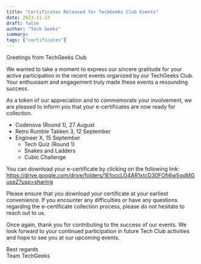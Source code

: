 ```yaml
---
title: "Certificates Released for TechGeeks Club Events"
date: 2023-11-23
draft: false
author: "Tech Geeks"
summary:
tags: ["certificates"]
---
```


Greetings from TechGeeks Club

We wanted to take a moment to express our sincere gratitude for your active participation in the recent events organized by our TechGeeks Club. Your enthusiasm and engagement truly made these events a resounding success.

As a token of our appreciation and to commemorate your involvement, we are pleased to inform you that your e-certificates are now ready for collection.

-   Codenova (Round 1), 27 August
-   Retro Rumble Takken 3, 12 September
-   Engineer X, 15 September
    -   Tech Quiz (Round 1)
    -   Snakes and Ladders
    -   Cubic Challenge

You can download your e-certificate by clicking on the following link: https://drive.google.com/drive/folders/1EfoccLO4AR1xtcD30FOfj6w5gqMGuseZ?usp=sharing

Please ensure that you download your certificate at your earliest convenience. If you encounter any difficulties or have any questions regarding the e-certificate collection process, please do not hesitate to reach out to us.

Once again, thank you for contributing to the success of our events. We look forward to your continued participation in future Tech Club activities and hope to see you at our upcoming events.

Best regards\
Team TechGeeks
